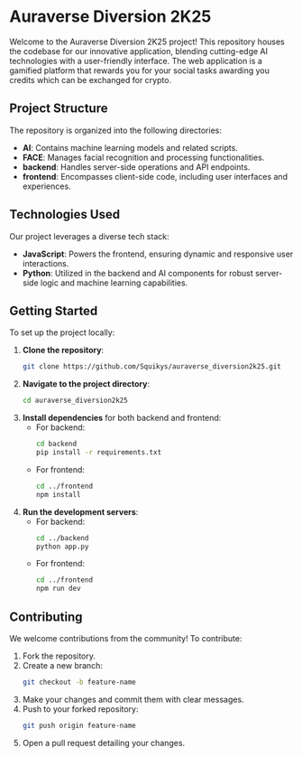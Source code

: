 # Auraverse Diversion 2K25

Welcome to the Auraverse Diversion 2K25 project! This repository houses the codebase for our innovative application, blending cutting-edge AI technologies with a user-friendly interface.
The web application is a gamified platform that rewards you for your social tasks awarding you credits which can be exchanged for crypto.

## Project Structure

The repository is organized into the following directories:

- **AI**: Contains machine learning models and related scripts.
- **FACE**: Manages facial recognition and processing functionalities.
- **backend**: Handles server-side operations and API endpoints.
- **frontend**: Encompasses client-side code, including user interfaces and experiences.

## Technologies Used

Our project leverages a diverse tech stack:

- **JavaScript**: Powers the frontend, ensuring dynamic and responsive user interactions.
- **Python**: Utilized in the backend and AI components for robust server-side logic and machine learning capabilities.

## Getting Started

To set up the project locally:

1. **Clone the repository**:
   ```bash
   git clone https://github.com/Squikys/auraverse_diversion2k25.git
   ```
2. **Navigate to the project directory**:
   ```bash
   cd auraverse_diversion2k25
   ```
3. **Install dependencies** for both backend and frontend:
   - For backend:
     ```bash
     cd backend
     pip install -r requirements.txt
     ```
   - For frontend:
     ```bash
     cd ../frontend
     npm install
     ```
4. **Run the development servers**:
   - For backend:
     ```bash
     cd ../backend
     python app.py
     ```
   - For frontend:
     ```bash
     cd ../frontend
     npm run dev
     ```

## Contributing

We welcome contributions from the community! To contribute:

1. Fork the repository.
2. Create a new branch:
   ```bash
   git checkout -b feature-name
   ```
3. Make your changes and commit them with clear messages.
4. Push to your forked repository:
   ```bash
   git push origin feature-name
   ```
5. Open a pull request detailing your changes.


